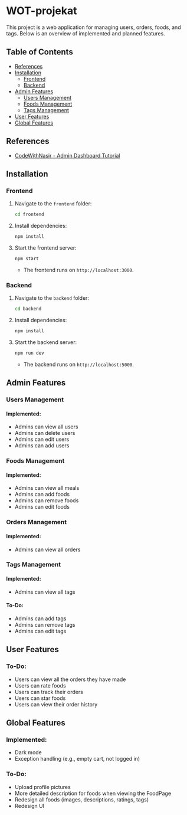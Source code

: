 # WOT-projekat

This project is a web application for managing users, orders, foods, and tags. Below is an overview of implemented and planned features.

## Table of Contents

- [References](#references)
- [Installation](#installation)
  - [Frontend](#frontend)
  - [Backend](#backend)
- [Admin Features](#admin-features)
  - [Users Management](#admin-users-management)
  - [Foods Management](#admin-foods-management)
  - [Tags Management](#admin-tags-management)
- [User Features](#user-features)
- [Global Features](#global-features)

## References

- [CodeWithNasir - Admin Dashboard Tutorial](https://www.youtube.com/watch?v=H9Vp0G--u-Y&list=PLpaspowtqj-f9-5g2Rc1dWm1n2_nNfIl6&index=15&ab_channel=CodeWithNasir)

## Installation

### Frontend

1. Navigate to the `frontend` folder:
   ```bash
   cd frontend
   ```
2. Install dependencies:
   ```bash
   npm install
   ```
3. Start the frontend server:
   ```bash
   npm start
   ```
   - The frontend runs on `http://localhost:3000`.

### Backend

1. Navigate to the `backend` folder:
   ```bash
   cd backend
   ```
2. Install dependencies:
   ```bash
   npm install
   ```
3. Start the backend server:
   ```bash
   npm run dev
   ```
   - The backend runs on `http://localhost:5000`.

## Admin Features

### Users Management

#### Implemented:

- Admins can view all users
- Admins can delete users
- Admins can edit users
- Admins can add users

### Foods Management

#### Implemented:

- Admins can view all meals
- Admins can add foods
- Admins can remove foods
- Admins can edit foods

### Orders Management

#### Implemented:

- Admins can view all orders

### Tags Management

#### Implemented:

- Admins can view all tags

#### To-Do:

- Admins can add tags
- Admins can remove tags
- Admins can edit tags

## User Features

### To-Do:

- Users can view all the orders they have made
- Users can rate foods
- Users can track their orders
- Users can star foods
- Users can view their order history

## Global Features

### Implemented:

- Dark mode
- Exception handling (e.g., empty cart, not logged in)

### To-Do:

- Upload profile pictures
- More detailed description for foods when viewing the FoodPage
- Redesign all foods (images, descriptions, ratings, tags)
- Redesign UI
